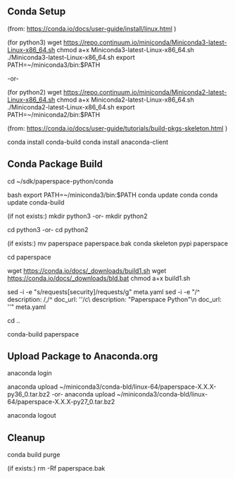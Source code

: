 Conda Setup
-----------
(from: https://conda.io/docs/user-guide/install/linux.html )

(for python3)
wget https://repo.continuum.io/miniconda/Miniconda3-latest-Linux-x86_64.sh
chmod a+x Miniconda3-latest-Linux-x86_64.sh
./Miniconda3-latest-Linux-x86_64.sh
export PATH=~/miniconda3/bin:$PATH

-or-

(for python2)
wget https://repo.continuum.io/miniconda/Miniconda2-latest-Linux-x86_64.sh
chmod a+x Miniconda2-latest-Linux-x86_64.sh
./Miniconda2-latest-Linux-x86_64.sh
export PATH=~/miniconda2/bin:$PATH

(from: https://conda.io/docs/user-guide/tutorials/build-pkgs-skeleton.html )

conda install conda-build
conda install anaconda-client


Conda Package Build
-------------------
cd ~/sdk/paperspace-python/conda

bash
export PATH=~/miniconda3/bin:$PATH
conda update conda
conda update conda-build

(if not exists:)
mkdir python3
-or-
mkdir python2

cd python3
-or-
cd python2

(if exists:)
mv paperspace paperspace.bak
conda skeleton pypi paperspace

cd paperspace

wget https://conda.io/docs/_downloads/build1.sh
wget https://conda.io/docs/_downloads/bld.bat
chmod a+x build1.sh

sed -i -e "s/requests\[security\]/requests/g" meta.yaml
sed -i -e "/^  description: /,/^  doc_url: ''/c\  description: \"Paperspace Python\"\n  doc_url: ''" meta.yaml

cd ..

conda-build paperspace


Upload Package to Anaconda.org
------------------------------
anaconda login

anaconda upload ~/miniconda3/conda-bld/linux-64/paperspace-X.X.X-py36_0.tar.bz2
-or-
anaconda upload ~/miniconda3/conda-bld/linux-64/paperspace-X.X.X-py27_0.tar.bz2

anaconda logout


Cleanup
-------
conda build purge

(if exists:)
rm -Rf paperspace.bak

